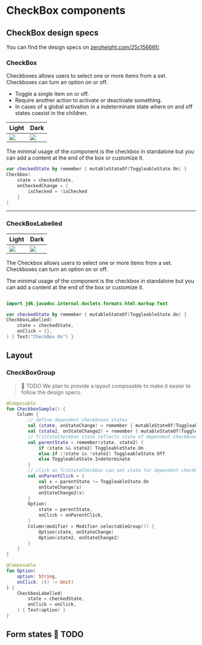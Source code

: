 # CheckBox components

## CheckBox design specs

You can find the design specs
on [zeroheight.com/25c15666f/](https://zeroheight.com/25c15666f/p/72b9ad-checkbox-/b/057def).

### CheckBox

Checkboxes allows users to select one or more items from a set. Checkboxes can turn an option on or
off.

- Toggle a single item on or off.
- Require another action to activate or deactivate something.
- In cases of a global activation in a indeterminate state where on and off states coexist in the children.

| Light                                                                                                                                                                      | Dark                                                                                                                                                                      |
|----------------------------------------------------------------------------------------------------------------------------------------------------------------------------|---------------------------------------------------------------------------------------------------------------------------------------------------------------------------|
| ![](../../../../../../../../../spark-screenshot-testing/src/test/snapshots/images/com.adevinta.spark_PreviewScreenshotTests_preview_tests_toggles_checkbox_part_light.png) | ![](../../../../../../../../../spark-screenshot-testing/src/test/snapshots/images/com.adevinta.spark_PreviewScreenshotTests_preview_tests_toggles_checkbox_part_dark.png) |


The minimal usage of the component is the checkbox in standalone but you can add a content at the
end of the box or customize it.

```kotlin
var checkedState by remember { mutableStateOf(ToggleableState.On) }
Checkbox(
    state = checkedState,
    onCheckedChange = {
        isChecked = !isChecked
    }
)
```

---

### CheckBoxLabelled

| Light                                                                                                                                                                              | Dark                                                                                                                                                                              |
|------------------------------------------------------------------------------------------------------------------------------------------------------------------------------------|-----------------------------------------------------------------------------------------------------------------------------------------------------------------------------------|
| ![](../../../../../../../../../spark-screenshot-testing/src/test/snapshots/images/com.adevinta.spark_PreviewScreenshotTests_preview_tests_toggles_checkboxlabelled_part_light.png) | ![](../../../../../../../../../spark-screenshot-testing/src/test/snapshots/images/com.adevinta.spark_PreviewScreenshotTests_preview_tests_toggles_checkboxlabelled_part_dark.png) |

The Checkbox allows users to select one or more items from a set. Checkboxes can turn an option on
or off.

The minimal usage of the component is the checkbox in standalone but you can add a content at the
end of the box or customize it.

```kotlin

import jdk.javadoc.internal.doclets.formats.html.markup.Text

var checkedState by remember { mutableStateOf(ToggleableState.On) }
CheckboxLabelled(
    state = checkedState,
    onClick = {},
) { Text("CheckBox On") }
```

## Layout

### CheckBoxGroup

> 🚀 TODO
> We plan to provide a layout composable to make it easier to follow the design specs.

```kotlin
@Composable
fun CheckboxSample() {
    Column {
        // define dependent checkboxes states
        val (state, onStateChange) = remember { mutableStateOf(ToggleableState.On) }
        val (state2, onStateChange2) = remember { mutableStateOf(ToggleableState.On) }
        // TriStateCheckbox state reflects state of dependent checkboxes
        val parentState = remember(state, state2) {
            if (state && state2) ToggleableState.On
            else if (!state && !state2) ToggleableState.Off
            else ToggleableState.Indeterminate
        }
        // click on TriStateCheckbox can set state for dependent checkboxes
        val onParentClick = {
            val s = parentState != ToggleableState.On
            onStateChange(s)
            onStateChange2(s)
        }
        Option(
            state = parentState,
            onClick = onParentClick,
        )
        Column(modifier = Modifier.selectableGroup()) {
            Option(state, onStateChange)
            Option(state2, onStateChange2)
        }
    }
}

@Composable
fun Option(
    option: String,
    onClick: (() -> Unit)
) {
    CheckboxLabelled(
        state = checkedState,
        onClick = onClick,
    ) { Text(option) }
}
```

## Form states 🚀 TODO
